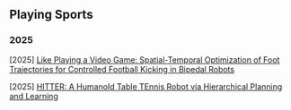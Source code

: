 ## Playing Sports

### 2025

[2025] [Like Playing a Video Game: Spatial-Temporal Optimization of Foot Trajectories for Controlled Football Kicking in Bipedal Robots](https://arxiv.org/abs/2510.01843)

[2025] [HITTER: A HumanoId Table TEnnis Robot via Hierarchical Planning and Learning](https://arxiv.org/abs/2508.21043)